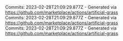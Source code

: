Commits: 2023-02-28T21:09:29.877Z - Generated via https://github.com/marketplace/actions/artificial-grass
<br>
Commits: 2023-02-28T21:09:29.877Z - Generated via https://github.com/marketplace/actions/artificial-grass
<br>
Commits: 2023-02-28T21:09:29.877Z - Generated via https://github.com/marketplace/actions/artificial-grass
<br>
